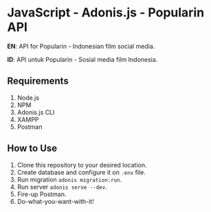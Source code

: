 # JavaScript - Adonis.js - Popularin API
**EN**: API for Popularin - Indonesian film social media.

**ID**: API untuk Popularin - Sosial media film Indonesia.

## Requirements
1. Node.js
2. NPM
3. Adonis.js CLI
3. XAMPP
4. Postman

## How to Use
1. Clone this repository to your desired location.
2. Create database and configure it on `.env` file.
3. Run migration `adonis migration:run`.
4. Run server `adonis serve --dev`.
5. Fire-up Postman.
6. Do-what-you-want-with-it!
